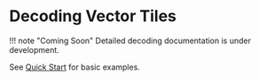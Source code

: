 # Decoding Vector Tiles

!!! note "Coming Soon"
    Detailed decoding documentation is under development.

See [Quick Start](quick-start.md) for basic examples.
